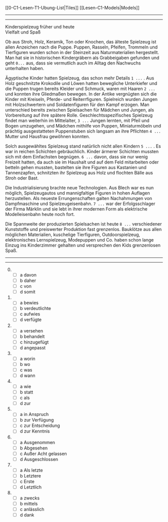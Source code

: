 [[0-C1-Lesen-T1-Ubung-List|Tiles]]
[[Lesen-C1-Models|Models]]

---
---

Kinderspielzeug früher und heute  
Vielfalt und Spaß

Ob aus Stroh, Holz, Keramik, Ton oder Knochen, das älteste Spielzeug ist allen Anzeichen nach die Puppe. Puppen, Rasseln, Pfeifen, Trommeln und Tierfiguren wurden schon in der Steinzeit aus Naturmaterialien hergestellt. Man hat sie in historischen Kindergräbern als Grabbeigaben gefunden und geht `0...` aus, dass sie vermutlich auch im Alltag den Nachwuchs unterhalten haben.

Ägyptische Kinder hatten Spielzeug, das schon mehr Details `1 ...` . Aus Holz geschnitzte Krokodile und Löwen hatten bewegliche Unterkiefer und die Puppen trugen bereits Kleider und Schmuck, waren mit Haaren `2 ...` und konnten ihre Gliedmaßen bewegen. In der Antike vergnügten sich die Kinder mit Kreiseln, Pferde- und Reiterrfiguren. Spielreich wurden Jungen mit Holzschwertern und Soldatenfiguren für den Kampf erzogen. Man unterschied bereits zwischen Spielsachen für Mädchen und Jungen, als Vorbereitung auf ihre spätere Rolle. Geschlechtsspezifisches Spielzeug findet man weiterhin im Mittelalter, `3 ...` Jungen lernten, mit Pfeil und Bogen umzugehen, und Mädchen mithilfe von Puppen, Miniaturmöbeln und prächtig ausgestatteten Puppenstuben sich langsam an ihre Pflichten `4 ...` Mutter und Hausfrau gewöhnen konnten.

Solch ausgewähltes Spielzeug stand natürlich nicht allen Kindern `5 ...` . Es war in reichen Schichten gebräuchlich. Kinder ärmerer Schichten mussten sich mit dem Einfachsten begnügen. `6 ...` davon, dass sie nur wenig Freizeit hatten, da auch sie im Haushalt und auf dem Feld mitarbeiten oder betteln gehen mussten, bastelten sie ihre Figuren aus Kastanien und Tannenzapfen, schnitzten ihr Spielzeug aus Holz und flochten Bälle aus Stroh oder Bast.

Die Industrialisierung brachte neue Technologien. Aus Blech war es nun möglich, Spielzeugautos und mannigfaltige Figuren in hohen Auflagen herzustellen. Als neueste Errungenschaften galten Nachahmungen von Dampfmaschine und Spielzeugeisenbahn. `7 ...` war der Erfolgsschlager der Firma Märklin und sie lebt in ihrer modernen Form als elektrische Modelleisenbahn heute noch fort.

Die Spannweite der produzierten Spielsachen ist heute `8 ...` verschiedener Kunststoffe und preiswerter Produktion fast grenzenlos. Bauklötze aus allen möglichen Materialien, kuschelige Tierfiguren, Outdoorspielzeug, elektronisches Lernspielzeug, Modepuppen und Co. haben schon lange Einzug ins Kinderzimmer gehalten und versprechen den Kids grenzenlosen Spaß.

---
---

0. 
    - [ ] a davon
    - [ ] b daher
    - [ ] c von
    - [ ] d somit

1. 
    - [ ] a bewies
    - [ ] b verdeutlichte
    - [ ] c aufwies
    - [ ] d verfügte

2. 
    - [ ] a versehen
    - [ ] b behandelt
    - [ ] c hinzugefügt
    - [ ] d angepasst

3. 
    - [ ] a worin
    - [ ] b wo
    - [ ] c was
    - [ ] d wann

4. 
    - [ ] a wie
    - [ ] b statt
    - [ ] c als
    - [ ] d zur

5. 
    - [ ] a in Anspruch
    - [ ] b zur Verfügung
    - [ ] c zur Entscheidung
    - [ ] d zur Kenntnis

6. 
    - [ ] a Ausgenommen
    - [ ] b Abgesehen
    - [ ] c Außer Acht gelassen
    - [ ] d Ausgeschlossen

7. 
    - [ ] a Als letzte
    - [ ] b Letztere
    - [ ] c Erste
    - [ ] d Letztlich

8. 
    - [ ] a zwecks
    - [ ] b mittels
    - [ ] c anlässlich
    - [ ] d dank
